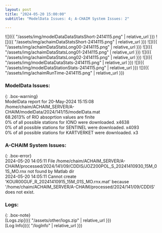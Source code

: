 ```yaml
---
layout: post
title: "2024-05-20 15:00:00"
subtitle: "ModelData Issues: 4; A-CHAIM System Issues: 2"

---
```


![]({{ "/assets/img/modelDataDataStatsShort-2414115.png" | relative_url }})
![]({{ "/assets/img/achaimDataStatsShort-2414115.png" | relative_url }})
![]({{ "/assets/img/achaimDataStatsLong00-2414115.png" | relative_url }})
![]({{ "/assets/img/achaimDataStatsLong01-2414115.png" | relative_url }})
![]({{ "/assets/img/achaimDataStatsLong02-2414115.png" | relative_url }})
![]({{ "/assets/img/modelDataDataStats-2414115.png" | relative_url }})
![]({{ "/assets/img/modelDataStationStats-2414115.png" | relative_url }})
![]({{ "/assets/img/achaimRunTime-2414115.png" | relative_url }})


### ModelData Issues:  
  
{: .box-warning}  
 ModelData report for 20-May-2024 15:15:08   
 /home/chaim/ACHAIM_SERVER/A-CHAIM/modelData/2024/141/15/modelData.mat   
 68.2613% of RIO absoprtion values are finite   
 0% of all possible stations for IONO were downloaded. x4638   
 0% of all possible stations for SENTINEL were downloaded. x4093   
 0% of all possible stations for KARTVERKET were downloaded. x3   
  
### A-CHAIM System Issues:  
  
{: .box-error}  
2024-05-20 14:05:11 File /home/chaim/ACHAIM_SERVER/A-CHAIM/processed/2024/141/09/CDDIS/JOZ200POL_S_20241410930_15M_01S_MO.rnx not found by Matlab dir  
2024-05-20 14:05:11 Cannot create 'KOUR00GUF_R_20241410915_15M_01S_MO.rnx.mat' because '/home/chaim/ACHAIM_SERVER/A-CHAIM/processed/2024/141/09/CDDIS' does not exist.  

### Logs:  
  
{: .box-note}  
[Logs.zip]({{ "/assets/other/logs.zip" | relative_url }})  
[Log Info]({{ "/logInfo" | relative_url }})  
